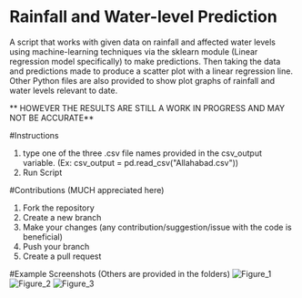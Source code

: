 # Rainfall and Water-level Prediction
A script that works with given data on rainfall and affected water levels using machine-learning techniques 
via the sklearn module (Linear regression model specifically) to make predictions. Then taking the data and 
predictions made to produce a scatter plot with a linear regression line. Other Python files are 
also provided to show plot graphs of rainfall and water levels relevant to date. 

** HOWEVER THE RESULTS ARE STILL A WORK IN PROGRESS AND MAY NOT BE ACCURATE**

#Instructions
1) type one of the three .csv file names provided in the csv_output variable.
   (Ex: csv_output = pd.read_csv("Allahabad.csv"))
2) Run Script

 #Contributions (MUCH appreciated here)
1) Fork the repository
2) Create a new branch
3) Make your changes (any contribution/suggestion/issue with the code is beneficial)
4) Push your branch
5) Create a pull request

#Example Screenshots (Others are provided in the folders)
![Figure_1](https://github.com/user-attachments/assets/d9aad3d4-ffa6-4044-a9ca-1cfa9b47cb14)
![Figure_2](https://github.com/user-attachments/assets/c3b89e79-e6e4-403a-9310-4221900f9cb6)
![Figure_3](https://github.com/user-attachments/assets/72ae36a0-132a-4e64-b1ae-5a1d626d0eaa)
